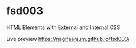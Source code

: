 # fsd003
HTML Elements with External and Internal CSS

Live preview
https://nagifaanjum.github.io/fsd003/
